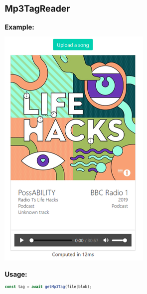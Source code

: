 # Mp3TagReader
## Example:
![Screenshot](img/screenshot.png)
## Usage:
```js
const tag = await getMp3Tag(file|blob);



```

